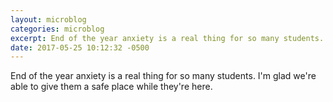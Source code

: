 ```yaml
---
layout: microblog
categories: microblog
excerpt: End of the year anxiety is a real thing for so many students. I'm glad we're able to give them a safe place while they're here.
date: 2017-05-25 10:12:32 -0500
---
```


End of the year anxiety is a real thing for so many students. I'm glad we're able to give them a safe place while they're here.